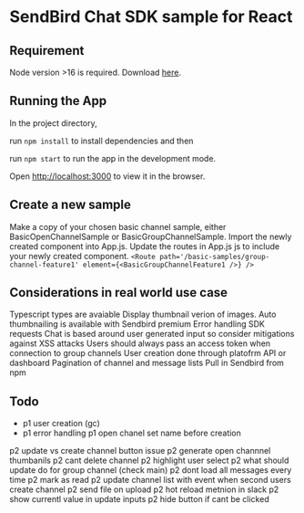 # SendBird Chat SDK sample for React

## Requirement

Node version >16 is required. Download [here](https://nodejs.org/en/).

## Running the App

In the project directory, 

run `npm install` to install dependencies and then

run `npm start` to run the app in the development mode.

Open [http://localhost:3000](http://localhost:3000) to view it in the browser.

## Create a new sample
Make a copy of your chosen basic channel sample, either BasicOpenChannelSample or BasicGroupChannelSample.
Import the newly created component into App.js.
Update the routes in App.js js to include your newly created component.
`<Route path='/basic-samples/group-channel-feature1' element={<BasicGroupChannelFeature1 />} />`

## Considerations in real world use case
Typescript types are avaiable 
Display thumbnail verion of images. Auto thumbnailing is available with Sendbird premium
Error handling SDK requests
Chat is based around user generated input so consider mitigations against XSS attacks
Users should always pass an access token when connection to group channels 
User creation done through platofrm API or dashboard
Pagination of channel and message lists
Pull in Sendbird from npm


## Todo
 - p1 user creation (gc)
 - p1 error handling
p1 open chanel set name before creation

p2 update vs create channel button issue
p2 generate open channnel thumbanils
p2 cant delete channel
p2 highlight user select
p2 what should update do for group channel (check main)
p2 dont load all messages every time
p2 mark as read
p2 update channel list with event when second users create channel
p2 send file on upload
p2 hot reload metnion in slack
p2 show currentl value in update inputs
p2 hide button if cant be clicked

